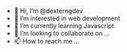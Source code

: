 - 👋 Hi, I’m @dexterngdev
- 👀 I’m interested in web development
- 🌱 I’m currently learning Javascript
- 💞️ I’m looking to collaborate on ...
- 📫 How to reach me ...

<!---
dexterngdev/dexterngdev is a ✨ special ✨ repository because its `README.md` (this file) appears on your GitHub profile.
You can click the Preview link to take a look at your changes.
--->
